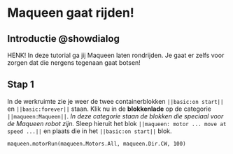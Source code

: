 # Maqueen gaat rijden!

## Introductie @showdialog

HENK!
In deze tutorial ga jij Maqueen laten rondrijden. 
Je gaat er zelfs voor zorgen dat die nergens tegenaan gaat botsen!

## Stap 1
In de werkruimte zie je weer de twee containerblokken 
``||basic:on start||`` en ``||basic:forever||`` staan. 
Klik nu in de **blokkenlade** op de categorie ``||maqueen:Maqueen||``. 
*In deze categorie staan de blokken die speciaal voor de Maqueen robot zijn.*
Sleep hieruit het blok ``||maqueen: motor ... move at speed ...||`` en 
plaats die in het ``||basic:on start||`` blok.

```blocks
maqueen.motorRun(maqueen.Motors.All, maqueen.Dir.CW, 100)
```